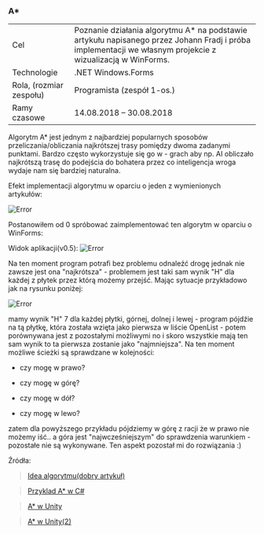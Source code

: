 ### A*

 <table>
  <tbody>
    <tr>
      <td>
        Cel
      </td>
      <td class="justify-text font-balooChettan2">Poznanie działania algorytmu A* na podstawie artykułu napisanego przez Johann Fradj i próba implementacji we własnym projekcie z wizualizacją w WinForms.</td>
    </tr>
    <tr>
      <td>
        Technologie
      </td>
      <td>.NET Windows.Forms</td>
    </tr>
    <tr>
      <td class="collapsing">
        Rola, (rozmiar zespołu)
      </td>
      <td>Programista (zespół 1-os.)</td>
    </tr>
    <tr>
      <td>
        Ramy czasowe
      </td>
      <td>14.08.2018 – 30.08.2018</td>
    </tr>
  </tbody>
</table>

Algorytm A* jest jednym z najbardziej popularnych sposobów przeliczania/obliczania najkrótszej trasy pomiędzy
dwoma zadanymi punktami. Bardzo często wykorzystuje się go w - grach aby np. AI obliczało najkrótszą trasę do 
podejścia do bohatera przez co inteligencja wroga wydaje nam się bardziej naturalna. 

Efekt implementacji algorytmu w oparciu o jeden z wymienionych artykułów:

![Error](https://github.com/trolit/Moje.dokumenty/blob/master/Algorytm%20A_star/images/example1.PNG)

Postanowiłem od 0 spróbować zaimplementować ten algorytm w oparciu o WinForms:

Widok aplikacji(v0.5):
![Error](https://github.com/trolit/Moje.dokumenty/blob/master/Algorytm%20A_star/images/przyklad2_v0.5.PNG)

Na ten moment program potrafi bez problemu odnaleźć drogę jednak nie zawsze jest ona "najkrótsza" -
problemem jest taki sam wynik "H" dla każdej z płytek przez którą możemy przejść. Mając sytuacje przykładowo
jak na rysunku poniżej:

![Error](https://github.com/trolit/Moje.dokumenty/blob/master/Algorytm%20A_star/images/przyklad2_ex.PNG)

mamy wynik "H" 7 dla każdej płytki, górnej, dolnej i lewej - program pójdźie na tą płytkę, która została 
wzięta jako pierwsza w liście OpenList - potem porównywana jest z pozostałymi możliwymi no i skoro wszystkie
mają ten sam wynik to ta pierwsza zostanie jako "najmniejsza". Na ten moment możliwe ścieżki są sprawdzane
w kolejności:

- czy mogę w prawo?

- czy mogę w górę?

- czy mogę w dół?

- czy mogę w lewo?

zatem dla powyższego przykładu pójdziemy w górę z racji że w prawo nie możemy iść.. a góra jest "najwcześniejszym" 
do sprawdzenia warunkiem - pozostałe nie są wykonywane. Ten aspekt pozostał mi do rozwiązania :)


Źródła:
> [Idea algorytmu(dobry artykuł)](https://www.raywenderlich.com/3016-introduction-to-a-pathfinding)

> [Przyklad A* w C#](https://gigi.nullneuron.net/gigilabs/a-pathfinding-example-in-c/)

> [A* w Unity](https://www.youtube.com/watch?v=mZfyt03LDH4)

> [A* w Unity(2)](https://www.youtube.com/watch?v=Uwn_QFjbl1k)
